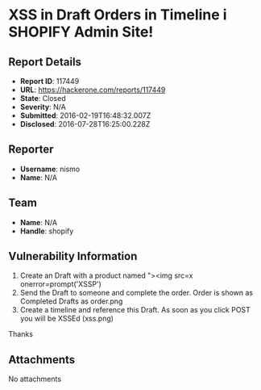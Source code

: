 # XSS in Draft Orders in Timeline i SHOPIFY Admin Site!

## Report Details
- **Report ID**: 117449
- **URL**: https://hackerone.com/reports/117449
- **State**: Closed
- **Severity**: N/A
- **Submitted**: 2016-02-19T16:48:32.007Z
- **Disclosed**: 2016-07-28T16:25:00.228Z

## Reporter
- **Username**: nismo
- **Name**: N/A

## Team
- **Name**: N/A
- **Handle**: shopify

## Vulnerability Information

1. Create an Draft with a product named "><img src=x onerror=prompt('XSSP')
2. Send the Draft to someone and complete the order.
Order is shown as Completed Drafts as order.png
3. Create a timeline and reference this Draft. As soon as you click POST you will be XSSEd (xss.png)

Thanks

## Attachments
No attachments
